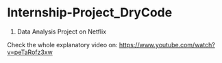 # Internship-Project_DryCode
1. Data Analysis Project on Netflix

Check the whole explanatory video on: https://www.youtube.com/watch?v=peTaRofz3xw
